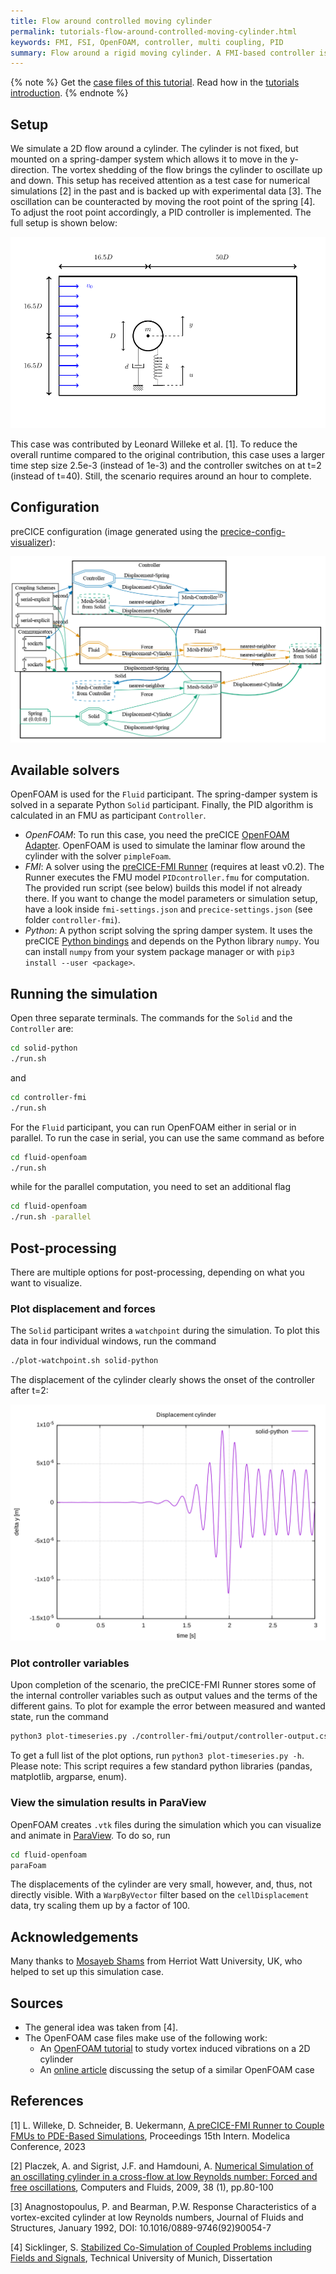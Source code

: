 ```yaml
---
title: Flow around controlled moving cylinder
permalink: tutorials-flow-around-controlled-moving-cylinder.html
keywords: FMI, FSI, OpenFOAM, controller, multi coupling, PID
summary: Flow around a rigid moving cylinder. A FMI-based controller is used to dampen out the oscillation.
---
```


{% note %}
Get the [case files of this tutorial](https://github.com/precice/tutorials/tree/master/flow-around-controlled-moving-cylinder). Read how in the [tutorials introduction](https://www.precice.org/tutorials.html).
{% endnote %}

## Setup

We simulate a 2D flow around a cylinder. The cylinder is not fixed, but mounted on a spring-damper system which allows it to move in the y-direction. The vortex shedding of the flow brings the cylinder to oscillate up and down. This setup has received attention as a test case for numerical simulations [2] in the past and is backed up with experimental data [3]. The oscillation can be counteracted by moving the root point of the spring [4]. To adjust the root point accordingly, a PID controller is implemented. The full setup is shown below:

![Setup of flow around controlled moving cylinder](images/tutorials-flow-around-controlled-moving-cylinder-setup.png)

This case was contributed by Leonard Willeke et al. [1]. To reduce the overall runtime compared to the original contribution, this case uses a larger time step size 2.5e-3 (instead of 1e-3) and the controller switches on at t=2 (instead of t=40). Still, the scenario requires around an hour to complete.

## Configuration

preCICE configuration (image generated using the [precice-config-visualizer](https://precice.org/tooling-config-visualization.html)):

![preCICE configuration visualization](images/tutorials-flow-around-controlled-moving-cylinder-precice-config.png)

## Available solvers

OpenFOAM is used for the `Fluid` participant. The spring-damper system is solved in a separate Python `Solid` participant. Finally, the PID algorithm is calculated in an FMU as participant `Controller`.

- *OpenFOAM*: To run this case, you need the preCICE [OpenFOAM Adapter](https://precice.org/adapter-openfoam-get.html). OpenFOAM is used to simulate the laminar flow around the cylinder with the solver `pimpleFoam`.
- *FMI*: A solver using the [preCICE-FMI Runner](https://github.com/precice/fmi-runner) (requires at least v0.2). The Runner executes the FMU model `PIDcontroller.fmu` for computation. The provided run script (see below) builds this model if not already there. If you want to change the model parameters or simulation setup, have a look inside `fmi-settings.json` and `precice-settings.json` (see folder `controller-fmi`).
- *Python*: A python script solving the spring damper system. It uses the preCICE [Python bindings](https://www.precice.org/installation-bindings-python.html) and depends on the Python library `numpy`. You can install `numpy` from your system package manager or with `pip3 install --user <package>`.

## Running the simulation

Open three separate terminals. The commands for the `Solid` and the `Controller` are:

```bash
cd solid-python
./run.sh
```

and

```bash
cd controller-fmi
./run.sh
```

For the `Fluid` participant, you can run OpenFOAM either in serial or in parallel. To run the case in serial, you can use the same command as before

```bash
cd fluid-openfoam
./run.sh
```

while for the parallel computation, you need to set an additional flag

```bash
cd fluid-openfoam
./run.sh -parallel
```

## Post-processing

There are multiple options for post-processing, depending on what you want to visualize.

### Plot displacement and forces

The `Solid` participant writes a `watchpoint` during the simulation. To plot this data in four individual windows, run the command

```bash
./plot-watchpoint.sh solid-python
```

The displacement of the cylinder clearly shows the onset of the controller after t=2:

![Displacement of controlled moving cylinder](images/tutorials-flow-around-controlled-moving-cylinder-watchpoint.png)

### Plot controller variables

Upon completion of the scenario, the preCICE-FMI Runner stores some of the internal controller variables such as output values and the terms of the different gains. To plot for example the error between measured and wanted state, run the command

```bash
python3 plot-timeseries.py ./controller-fmi/output/controller-output.csv E_OVER_T
```

To get a full list of the plot options, run `python3 plot-timeseries.py -h`. Please note: This script requires a few standard python libraries (pandas, matplotlib, argparse, enum).

### View the simulation results in ParaView

OpenFOAM creates `.vtk` files during the simulation which you can visualize and animate in [ParaView](https://www.paraview.org/download/). To do so, run

```bash
cd fluid-openfoam
paraFoam
```

The displacements of the cylinder are very small, however, and, thus, not directly visible. With a `WarpByVector` filter based on the `cellDisplacement` data, try scaling them up by a factor of 100.

## Acknowledgements

Many thanks to [Mosayeb Shams](https://github.com/mosayebshams) from Herriot Watt University, UK, who helped to set up this simulation case.

## Sources

- The general idea was taken from [4].
- The OpenFOAM case files make use of the following work:
  - An [OpenFOAM tutorial](https://gitlab.com/mAlletto/openfoamtutorials/-/tree/master/transverseRe100m*10) to study vortex induced vibrations on a 2D cylinder
  - An [online article](https://curiosityfluids.com/2016/07/19/oscillating-cylinder-in-crossflow-pimpledymfoam/) discussing the setup of a similar OpenFOAM case
  
## References

[1] L. Willeke, D. Schneider, B. Uekermann, [A preCICE-FMI Runner to Couple FMUs to PDE-Based Simulations](https://doi.org/10.3384/ecp204479), Proceedings 15th Intern. Modelica Conference, 2023

[2] Placzek, A. and Sigrist, J.F. and Hamdouni, A. [Numerical Simulation of an oscillating cylinder in a cross-flow at low Reynolds number: Forced and free oscillations](https://dx.doi.org/10.1016/j.compfluid.2008.01.007), Computers and Fluids, 2009, 38 (1), pp.80-100

[3] Anagnostopoulus, P. and Bearman, P.W. Response Characteristics of a vortex-excited cylinder at low Reynolds numbers, Journal of Fluids and Structures, January 1992, DOI: 10.1016/0889-9746(92)90054-7

[4] Sicklinger, S. [Stabilized Co-Simulation of Coupled Problems including Fields and Signals](https://www.researchgate.net/publication/269705153_Stabilized_Co-Simulation_of_Coupled_Problems_Including_Fields_and_Signals), Technical University of Munich, Dissertation
